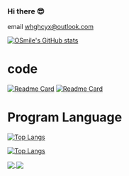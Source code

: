 ### Hi there 😎
email whghcyx@outlook.com

[![OSmile's GitHub stats](https://github-readme-stats.vercel.app/api?username=WHG555&show_icons=true&theme=transparent)](https://github.com/anuraghazra/github-readme-stats)

# code

[![Readme Card](https://github-readme-stats.vercel.app/api/pin/?username=WHG555&repo=obsidian-docker&show_owner=true)](https://github.com/WHG555/obsidian-docker) [![Readme Card](https://github-readme-stats.vercel.app/api/pin/?username=WHG555&repo=lunar-calendar&show_owner)](https://github.com/WHG555/lunar-calendar)


# Program Language
[![Top Langs](https://github-readme-stats.vercel.app/api/top-langs/?username=WHG555&layout=compact)](https://github.com/anuraghazra/github-readme-stats)

[![Top Langs](https://github-readme-stats.vercel.app/api/top-langs/?username=anuraghazra&layout=compact)](https://github.com/anuraghazra/github-readme-stats)


<a href="https://github.com/WHG555/obsidian-docker">
  <img align="center" src="https://github-readme-stats.vercel.app/api/pin/?username=WHG555&repo=obsidian-docker" />
</a>
<a href="https://github.com/anuraghazra/convoychat">
  <img align="center" src="https://github-readme-stats.vercel.app/api/pin/?username=anuraghazra&repo=convoychat" />
</a>
